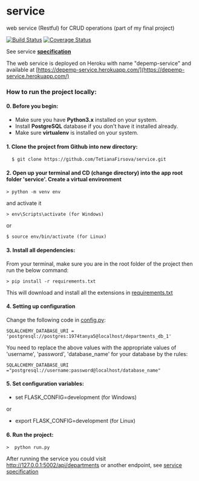 # service
web service (Restful) for CRUD operations (part of my final project)

[![Build Status](https://travis-ci.com/TetianaFirsova/service.svg?token=5ZjEYcjLPcSjdBdzxxVo&branch=main)](https://travis-ci.com/TetianaFirsova/service)
[![Coverage Status](https://coveralls.io/repos/github/TetianaFirsova/service/badge.svg)](https://coveralls.io/github/TetianaFirsova/service)

See service **[specification](/documentation/SPECIFICATION.md)**

The web service is deployed on Heroku with name &quot;depemp-service&quot; and available at [https://depemp-service.herokuapp.com/](https://depemp-service.herokuapp.com/)


### How to run the project locally:

#### 0. Before you begin:
- Make sure you have **Python3.x** installed on your system.
- Install **PostgreSQL** database if you don't have it installed already.
- Make sure **virtualenv** is installed on your system.

#### 1. Clone the project from Github into new directory:
      $ git clone https://github.com/TetianaFirsova/service.git
    
#### 2. Open up your terminal and CD (change directory) into the app root folder 'service'. Create a virtual environment
	> python -m venv env

and activate it

	> env\Scripts\activate (for Windows) 

or

	$ source env/bin/activate (for Linux)

#### 3. Install all dependencies:
From your terminal, make sure you are in the root folder of the project then run the below command:

	> pip install -r requirements.txt

This will download and install all the extensions in [requirements.txt](/requirements.txt)

#### 4. Setting up configuration
Change the following code in [config.py](/config.py):

	SQLALCHEMY_DATABASE_URI = 'postgresql://postgres:1974tanya5@localhost/departments_db_1'

You need to replace the above values with the appropriate values of 'username', 'password', 'database_name' for your database by the rules:

	SQLALCHEMY_DATABASE_URI ="postgresql://username:password@localhost/database_name"

#### 5. Set configuration variables:
  - set FLASK_CONFIG=development (for Windows) 

or
  - export FLASK_CONFIG=development (for Linux)

#### 6. Run the project:
	>  python run.py

After running the service you could visit http://127.0.0.1:5002/api/departments or another endpoint, see [service specification](/documentation/SPECIFICATION.md)